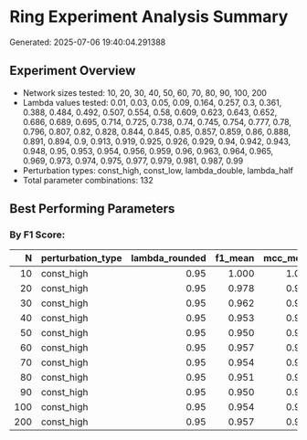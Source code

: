 # Ring Experiment Analysis Summary

Generated: 2025-07-06 19:40:04.291388

## Experiment Overview

- Network sizes tested: 10, 20, 30, 40, 50, 60, 70, 80, 90, 100, 200
- Lambda values tested: 0.01, 0.03, 0.05, 0.09, 0.164, 0.257, 0.3, 0.361, 0.388, 0.484, 0.492, 0.507, 0.554, 0.58, 0.609, 0.623, 0.643, 0.652, 0.686, 0.689, 0.695, 0.714, 0.725, 0.738, 0.74, 0.745, 0.754, 0.777, 0.78, 0.796, 0.807, 0.82, 0.828, 0.844, 0.845, 0.85, 0.857, 0.859, 0.86, 0.888, 0.891, 0.894, 0.9, 0.913, 0.919, 0.925, 0.926, 0.929, 0.94, 0.942, 0.943, 0.948, 0.95, 0.953, 0.954, 0.956, 0.959, 0.96, 0.963, 0.964, 0.965, 0.969, 0.973, 0.974, 0.975, 0.977, 0.979, 0.981, 0.987, 0.99
- Perturbation types: const_high, const_low, lambda_double, lambda_half
- Total parameter combinations: 132

## Best Performing Parameters

### By F1 Score:

|   N|perturbation_type | lambda_rounded| f1_mean| mcc_mean| recall_mean| precision_mean|
|---:|:-----------------|--------------:|-------:|--------:|-----------:|--------------:|
|  10|const_high        |           0.95|   1.000|    1.000|       1.000|          1.000|
|  20|const_high        |           0.95|   0.978|    0.973|       0.958|          0.999|
|  30|const_high        |           0.95|   0.962|    0.957|       0.927|          1.000|
|  40|const_high        |           0.95|   0.953|    0.950|       0.911|          1.000|
|  50|const_high        |           0.95|   0.950|    0.947|       0.905|          1.000|
|  60|const_high        |           0.95|   0.957|    0.955|       0.918|          1.000|
|  70|const_high        |           0.95|   0.954|    0.953|       0.912|          1.000|
|  80|const_high        |           0.95|   0.951|    0.950|       0.907|          1.000|
|  90|const_high        |           0.95|   0.950|    0.949|       0.904|          1.000|
| 100|const_high        |           0.95|   0.954|    0.952|       0.911|          1.000|
| 200|const_high        |           0.95|   0.957|    0.956|       0.917|          1.000|
